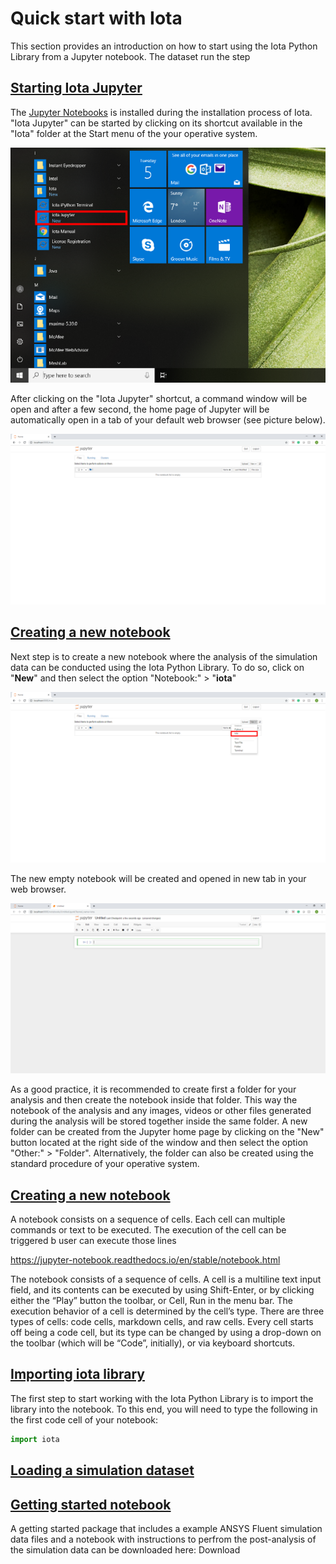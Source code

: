 # Quick start with Iota

This section provides an introduction on how to start using the Iota Python Library from a Jupyter notebook. The dataset run the step

## <a id='starting-jupyter'></a>[Starting Iota Jupyter](#starting-jupyter)

The [Jupyter Notebooks](https://jupyter-notebook-beginner-guide.readthedocs.io/en/latest/what_is_jupyter.html) is installed during the installation process of Iota. "Iota Jupyter" can be started by clicking on its shortcut available in the "Iota" folder at the Start menu of the your operative system.

![](/images/License_registration_Iota_Jupyter.PNG)
  

After clicking on the "Iota Jupyter" shortcut, a command window will be open and after a few second, the home page of Jupyter will be automatically open in a tab of your default web browser (see picture below).

![](/images/Getting_started_Jupyter_Notebooks_tree.PNG)

## <a id='creating-a-new-notebook'></a>[Creating a new notebook](#creating-a-new-notebook)

Next step is to create a new notebook where the analysis of the simulation data can be conducted using the Iota Python Library. To do so, click on "**New**" and then select the option "Notebook:" > "**iota**"

![](/images/Getting_started_Jupyter_Notebooks_New_Notebook.PNG)

The new empty notebook will be created and opened in new tab in your web browser. 

![](/images/Getting_started_iota_notebook.PNG)

As a good practice, it is recommended to create first a folder for your analysis and then create the notebook inside that folder. This way the notebook of the analysis and any images, videos or other files generated during the analysis will be stored together inside the same folder. A new folder can be created from the Jupyter home page by clicking on the "New" button located at the right side of the window and then select the option "Other:" > "Folder". Alternatively, the folder can also be created using the standard procedure of your operative system.


## <a id='what-is-notebook'></a>[Creating a new notebook](#creating-a-new-notebook)

A notebook consists on a sequence of cells. Each cell can multiple commands or text to be executed. The execution of the cell can be triggered b user can execute those lines 

https://jupyter-notebook.readthedocs.io/en/stable/notebook.html

The notebook consists of a sequence of cells. A cell is a multiline text input field, and its contents can be executed by using Shift-Enter, or by clicking either the “Play” button the toolbar, or Cell, Run in the menu bar. The execution behavior of a cell is determined by the cell’s type. There are three types of cells: code cells, markdown cells, and raw cells. Every cell starts off being a code cell, but its type can be changed by using a drop-down on the toolbar (which will be “Code”, initially), or via keyboard shortcuts.


## <a id='importing-iota-library'></a>[Importing iota library](#importing-iota-library)
The first step to start working with the Iota Python Library is to import the library into the notebook. To this end, you will need to type the following in the first code cell of your notebook:

``` python
import iota
```

## <a id='loading-a-dataset'></a>[Loading a simulation dataset](#loading-a-dataset)
 




## <a id='getting-started-notebook'></a>[Getting started notebook](#getting-started-notebook)

A getting started package that includes a example ANSYS Fluent simulation data files and a notebook with instructions to perfrom the post-analysis of the simulation data can be downloaded here: Download 